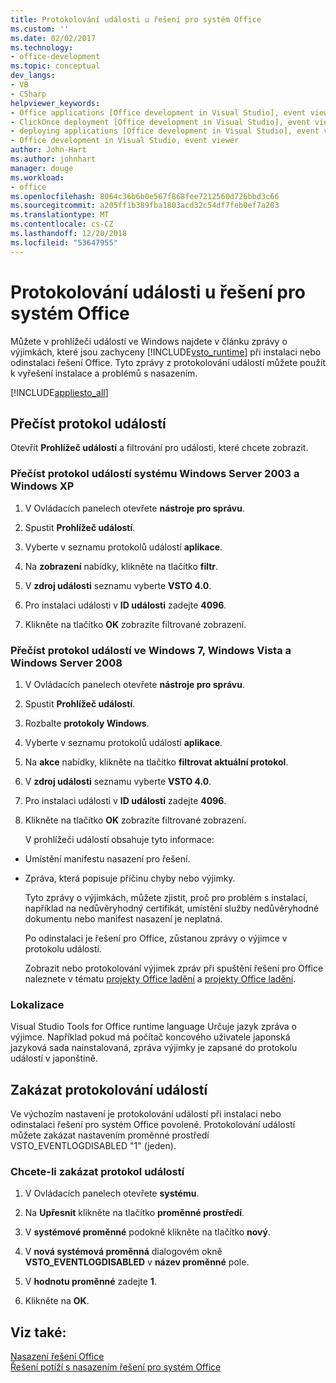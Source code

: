 ```yaml
---
title: Protokolování události u řešení pro systém Office
ms.custom: ''
ms.date: 02/02/2017
ms.technology:
- office-development
ms.topic: conceptual
dev_langs:
- VB
- CSharp
helpviewer_keywords:
- Office applications [Office development in Visual Studio], event viewer
- ClickOnce deployment [Office development in Visual Studio], event viewer
- deploying applications [Office development in Visual Studio], event viewer
- Office development in Visual Studio, event viewer
author: John-Hart
ms.author: johnhart
manager: douge
ms.workload:
- office
ms.openlocfilehash: 8064c36b6b0e567f868fee7212560d726bbd3c66
ms.sourcegitcommit: a205ff1b389fba1803acd32c54df7feb0ef7a203
ms.translationtype: MT
ms.contentlocale: cs-CZ
ms.lasthandoff: 12/20/2018
ms.locfileid: "53647955"
---
```

# <a name="event-logging-for-office-solutions"></a>Protokolování události u řešení pro systém Office
  Můžete v prohlížeči událostí ve Windows najdete v článku zprávy o výjimkách, které jsou zachyceny [!INCLUDE[vsto_runtime](../vsto/includes/vsto-runtime-md.md)] při instalaci nebo odinstalaci řešení Office. Tyto zprávy z protokolování událostí můžete použít k vyřešení instalace a problémů s nasazením.  
  
 [!INCLUDE[appliesto_all](../vsto/includes/appliesto-all-md.md)]  
  
## <a name="read-the-event-log"></a>Přečíst protokol událostí  
 Otevřít **Prohlížeč událostí** a filtrování pro události, které chcete zobrazit.  
  
### <a name="to-read-the-event-log-in-windows-server-2003-and-windows-xp"></a>Přečíst protokol událostí systému Windows Server 2003 a Windows XP  
  
1.  V Ovládacích panelech otevřete **nástroje pro správu**.  
  
2.  Spustit **Prohlížeč událostí**.  
  
3.  Vyberte v seznamu protokolů událostí **aplikace**.  
  
4.  Na **zobrazení** nabídky, klikněte na tlačítko **filtr**.  
  
5.  V **zdroj události** seznamu vyberte **VSTO 4.0**.  
  
6.  Pro instalaci události v **ID události** zadejte **4096**.  
  
7.  Klikněte na tlačítko **OK** zobrazíte filtrované zobrazení.  
  
### <a name="to-read-the-event-log-in-windows-7-windows-vista-and-windows-server-2008"></a>Přečíst protokol událostí ve Windows 7, Windows Vista a Windows Server 2008  
  
1. V Ovládacích panelech otevřete **nástroje pro správu**.  
  
2. Spustit **Prohlížeč událostí**.  
  
3. Rozbalte **protokoly Windows**.  
  
4. Vyberte v seznamu protokolů událostí **aplikace**.  
  
5. Na **akce** nabídky, klikněte na tlačítko **filtrovat aktuální protokol**.  
  
6. V **zdroj události** seznamu vyberte **VSTO 4.0**.  
  
7. Pro instalaci události v **ID události** zadejte **4096**.  
  
8. Klikněte na tlačítko **OK** zobrazíte filtrované zobrazení.  
  
   V prohlížeči událostí obsahuje tyto informace:  
  
- Umístění manifestu nasazení pro řešení.  
  
- Zpráva, která popisuje příčinu chyby nebo výjimky.  
  
  Tyto zprávy o výjimkách, můžete zjistit, proč pro problém s instalací, například na nedůvěryhodný certifikát, umístění služby nedůvěryhodné dokumentu nebo manifest nasazení je neplatná.  
  
  Po odinstalaci je řešení pro Office, zůstanou zprávy o výjimce v protokolu událostí.  
  
  Zobrazit nebo protokolování výjimek zpráv při spuštění řešení pro Office naleznete v tématu [projekty Office ladění](../vsto/debugging-office-projects.md) a [projekty Office ladění](../vsto/debugging-office-projects.md).  
  
### <a name="localization"></a>Lokalizace  
 Visual Studio Tools for Office runtime language Určuje jazyk zpráva o výjimce. Například pokud má počítač koncového uživatele japonská jazyková sada nainstalovaná, zpráva výjimky je zapsané do protokolu událostí v japonštině.  
  
## <a name="disable-the-event-logger"></a>Zakázat protokolování událostí  
 Ve výchozím nastavení je protokolování událostí při instalaci nebo odinstalaci řešení pro systém Office povolené. Protokolování událostí můžete zakázat nastavením proměnné prostředí VSTO_EVENTLOGDISABLED "1" (jeden).  
  
### <a name="to-disable-the-event-log"></a>Chcete-li zakázat protokol událostí  
  
1.  V Ovládacích panelech otevřete **systému**.  
  
2.  Na **Upřesnit** klikněte na tlačítko **proměnné prostředí**.  
  
3.  V **systémové proměnné** podokně klikněte na tlačítko **nový**.  
  
4.  V **nová systémová proměnná** dialogovém okně **VSTO_EVENTLOGDISABLED** v **název proměnné** pole.  
  
5.  V **hodnotu proměnné** zadejte **1**.  
  
6.  Klikněte na **OK**.  
  
## <a name="see-also"></a>Viz také:  
 [Nasazení řešení Office](../vsto/deploying-an-office-solution.md)   
 [Řešení potíží s nasazením řešení pro systém Office](../vsto/troubleshooting-office-solution-deployment.md)  
  
  